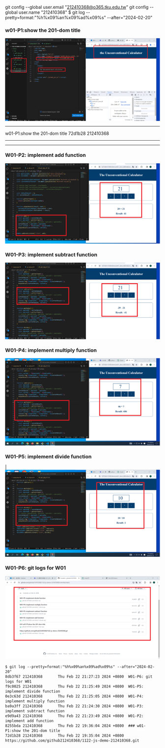 git config --global user.email "212410368@o365.tku.edu.tw"
git config --global user.name "212410368"
$ git log --pretty=format:"%h%x09%an%x09%ad%x09%s" --after="2024-02-20"

### w01-P1:show the 201-dom title

![](w01.p1.png)

---

w01-P1:show the 201-dom title
72d1b28 212410368

---

---

### W01-P2: implement add function

![](w01-p2.png)

### W01-P3: implement subtract function

![](w01-p3.png)

### W01-P4: implement multiply function

![](w01-p4.png)

### W01-P5: implement divide function

|
![](w01-p5.png)

### W01-P6: git logs for W01

![](w01-p6.png)

```
$ git log --pretty=format:"%h%x09%an%x09%ad%x09%s" --after="2024-02-20"
8db3f67 212410368       Thu Feb 22 21:27:23 2024 +0800  W01-P6: git logs for W01
f9c0025 212410368       Thu Feb 22 21:25:49 2024 +0800  W01-P5: implement divide function
0e3c63d 212410368       Thu Feb 22 21:25:05 2024 +0800  W01-P4: implement multiply function
ba9a3ff 212410368       Thu Feb 22 21:24:30 2024 +0800  W01-P3: implement subtract function
e9d9a43 212410368       Thu Feb 22 21:23:49 2024 +0800  W01-P2: implement add function
8255bda 212410368       Thu Feb 22 19:36:04 2024 +0800  ### w01-P1:show the 201-dom title
72d1b28 212410368       Thu Feb 22 19:35:04 2024 +0800  https://github.com/github212410368/1122-js-demo-212410368.git
```
